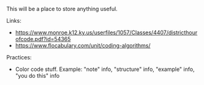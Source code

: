 This will be a place to store anything useful.

Links:
* https://www.monroe.k12.ky.us/userfiles/1057/Classes/4407/districthourofcode.pdf?id=54365
* https://www.flocabulary.com/unit/coding-algorithms/

Practices:
* Color code stuff. Example: "note" info, "structure" info, "example" info, "you do this" info